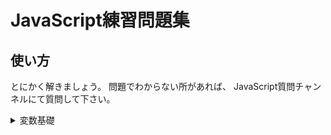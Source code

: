 # JavaScript練習問題集

## 使い方

とにかく解きましょう。
問題でわからない所があれば、
JavaScript質問チャンネルにて質問して下さい。

<details><summary>変数基礎</summary>

## ※注意

- 各問題ごとにファイルを作成して取り組んで下さい。
このセクションにおけるファイル名は、以下のように付けましょう。

**注意**
- //=> any
- 上のような表現は、anyという字句がコンソールに出力されている状態を表します。

>**var_(問題番号).js**

**問題1**
```js
ブラウザのコンソールに、以下のように出力して下さい。

//=> Hello, World!
```

※ 変数宣言には、var宣言を用いて下さい。

<details><summary>解答</summary>
っふぁっｇ

```js
fgrggrgrg
```
<details>


**問題2**

</details>
<details><summary>データ構造基礎</summary></details>
<details><summary>関数基礎</summary></details>
